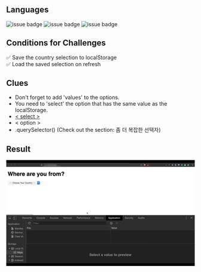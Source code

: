 ## Languages
![issue badge](https://img.shields.io/badge/language-HTML5-orange.svg)
![issue badge](https://img.shields.io/badge/language-CSS-informational.svg)
![issue badge](https://img.shields.io/badge/language-JS-yellow.svg)

## Conditions for Challenges

✅ Save the country selection to localStorage  
✅ Load the saved selection on refresh

## Clues

<ul>
<li>Don't forget to add 'values' to the options.</li>
<li>You need to 'select' the option that has the same value as the localStorage.</li>
  <li><a href="https://developer.mozilla.org/ko/docs/Web/API/HTMLElement/change_event">< select ></a></li>
<li>< option ></li>
<li>.querySelector() (Check out the section: 좀 더 복잡한 선택자)</li>
</ul>

## Result

<img src="demo.gif" width="700" heigth="400">
